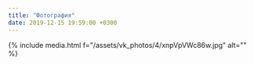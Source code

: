```yaml
---
title: "Фотография"
date: 2019-12-15 19:59:00 +0300
---
```



{% include media.html f="/assets/vk_photos/4/xnpVpVWc86w.jpg" alt="" %}
